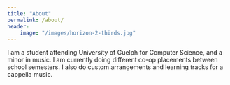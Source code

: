 ```yaml
---
title: "About"
permalink: /about/
header:
    image: "/images/horizon-2-thirds.jpg"
---
```

I am a student attending University of Guelph for Computer Science, and a minor in music. I am currently doing different co-op placements between school semesters. I also do custom arrangements and learning tracks for a cappella music.